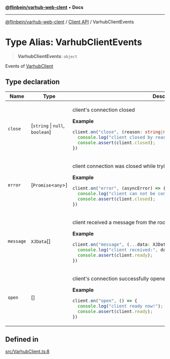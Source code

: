 [**@flinbein/varhub-web-clent**](../../README.md) • **Docs**

***

[@flinbein/varhub-web-clent](../../README.md) / [Client API](../README.md) / VarhubClientEvents

# Type Alias: VarhubClientEvents

> **VarhubClientEvents**: `object`

Events of [VarhubClient](../classes/VarhubClient.md)

## Type declaration

<table>
<thead>
<tr>
<th>Name</th>
<th>Type</th>
<th>Description</th>
<th>Defined in</th>
</tr>
</thead>
<tbody>
<tr>
<td>

`close`

</td>
<td>

[`string` \| `null`, `boolean`]

</td>
<td>

client's connection closed

**Example**

```typescript
client.on("close", (reason: string|null, wasOnline: boolean) => {
  console.log("client closed by reason:", reason);
  console.assert(client.closed);
})
```

</td>
<td>

[src/VarhubClient.ts:30](https://github.com/flinbein/varhub-web-client/blob/f2cfd0691254d5f14825d895a437ee15531fc39c/src/VarhubClient.ts#L30)

</td>
</tr>
<tr>
<td>

`error`

</td>
<td>

[`Promise`\<`any`\>]

</td>
<td>

client connection was closed while trying to connect

**Example**

```typescript
client.on("error", (asyncError) => {
  console.log("client can not be connected because:", await asyncError );
  console.assert(client.closed);
})
```

</td>
<td>

[src/VarhubClient.ts:52](https://github.com/flinbein/varhub-web-client/blob/f2cfd0691254d5f14825d895a437ee15531fc39c/src/VarhubClient.ts#L52)

</td>
</tr>
<tr>
<td>

`message`

</td>
<td>

`XJData`[]

</td>
<td>

client received a message from the room

**Example**

```typescript
client.on("message", (...data: XJData[]) => {
  console.log("client received:", data);
  console.assert(client.ready);
})
```

</td>
<td>

[src/VarhubClient.ts:19](https://github.com/flinbein/varhub-web-client/blob/f2cfd0691254d5f14825d895a437ee15531fc39c/src/VarhubClient.ts#L19)

</td>
</tr>
<tr>
<td>

`open`

</td>
<td>

[]

</td>
<td>

client's connection successfully opened

**Example**

```typescript
client.on("open", () => {
  console.log("client ready now!");
  console.assert(client.ready);
})
```

</td>
<td>

[src/VarhubClient.ts:41](https://github.com/flinbein/varhub-web-client/blob/f2cfd0691254d5f14825d895a437ee15531fc39c/src/VarhubClient.ts#L41)

</td>
</tr>
</tbody>
</table>

## Defined in

[src/VarhubClient.ts:8](https://github.com/flinbein/varhub-web-client/blob/f2cfd0691254d5f14825d895a437ee15531fc39c/src/VarhubClient.ts#L8)
